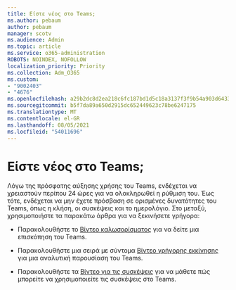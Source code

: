 ```yaml
---
title: Είστε νέος στο Teams;
ms.author: pebaum
author: pebaum
manager: scotv
ms.audience: Admin
ms.topic: article
ms.service: o365-administration
ROBOTS: NOINDEX, NOFOLLOW
localization_priority: Priority
ms.collection: Adm_O365
ms.custom:
- "9002403"
- "4676"
ms.openlocfilehash: a29b2dc8d2ea218c6fc187bd1d5c18a3137f3f9b54a903d6433063c233f1996c
ms.sourcegitcommit: b5f7da89a650d2915dc652449623c78be6247175
ms.translationtype: MT
ms.contentlocale: el-GR
ms.lasthandoff: 08/05/2021
ms.locfileid: "54011696"
---
```

# <a name="new-to-teams"></a>Είστε νέος στο Teams;

Λόγω της πρόσφατης αύξησης χρήσης του Teams, ενδέχεται να χρειαστούν περίπου 24 ώρες για να ολοκληρωθεί η ρύθμιση του. Έως τότε, ενδέχεται να μην έχετε πρόσβαση σε ορισμένες δυνατότητες του Teams, όπως η κλήση, οι συσκέψεις και το ημερολόγιο. Στο μεταξύ, χρησιμοποιήστε τα παρακάτω άρθρα για να ξεκινήσετε γρήγορα: 

- Παρακολουθήστε το [Βίντεο καλωσορίσματος](https://support.office.com/article/welcome-to-microsoft-teams-b98d533f-118e-4bae-bf44-3df2470c2b12) για να δείτε μια επισκόπηση του Teams.

- Παρακολουθήστε μια σειρά με σύντομα [Βίντεο γρήγορης εκκίνησης](https://support.office.com/article/video-what-is-microsoft-teams-422bf3aa-9ae8-46f1-83a2-e65720e1a34d) για μια αναλυτική παρουσίαση του Teams.

- Παρακολουθήστε τα [Βίντεο για τις συσκέψεις](https://support.office.com/article/join-a-teams-meeting-078e9868-f1aa-4414-8bb9-ee88e9236ee4) για να μάθετε πώς μπορείτε να χρησιμοποιείτε τις συσκέψεις στο Teams.
